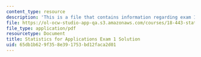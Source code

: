 ```yaml
---
content_type: resource
description: 'This is a file that contains information regarding exam 1 solution. '
file: https://ol-ocw-studio-app-qa.s3.amazonaws.com/courses/18-443-statistics-for-applications-spring-2015/65db1b629f358e391753bd12faca2d01_MIT18_443S15_Exam1_Sol.pdf
file_type: application/pdf
resourcetype: Document
title: Statistics for Applications Exam 1 Solution
uid: 65db1b62-9f35-8e39-1753-bd12faca2d01
---
```

